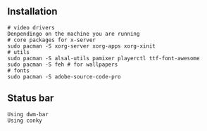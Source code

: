 ## Installation
    # video drivers
    Denpendingo on the machine you are running
    # core packages for x-server
    sudo pacman -S xorg-server xorg-apps xorg-xinit
    # utils
    sudo pacman -S alsal-utils pamixer playerctl ttf-font-awesome
    sudo pacman -S feh # for wallpapers
    # fonts
    sudo pacman -S adobe-source-code-pro
## Status bar    
    Using dwm-bar
    Using conky
